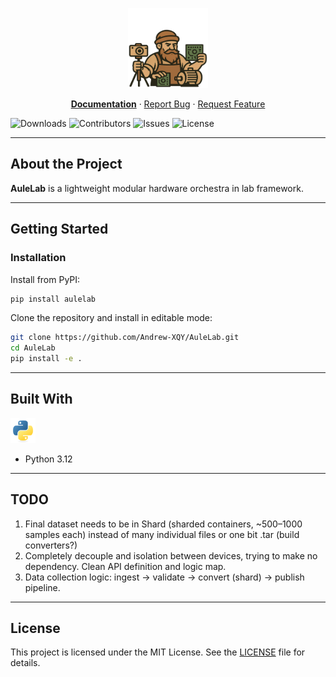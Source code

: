 <p align="center">
  <a href="https://andrew-xqy.github.io/AuleLab/">
    <img src="https://raw.githubusercontent.com/Andrew-XQY/AuleLab/91b7daa845b8b20021fd0078ca348cbdf70d5f29/images/logo.png"
     alt="AuleLab Logo" width="128" height="128">
  </a>
  <p align="center">
    <a href="https://andrew-xqy.github.io/AuleLab/"><b>Documentation</b></a>
    ·
    <a href="https://github.com/Andrew-XQY/AuleLab/issues">Report Bug</a>
    ·
    <a href="https://github.com/Andrew-XQY/AuleLab/issues">Request Feature</a>
  </p>
</p>

![Downloads](https://img.shields.io/github/downloads/Andrew-XQY/AuleLab/total)
![Contributors](https://img.shields.io/github/contributors/Andrew-XQY/AuleLab?color=dark-green)
![Issues](https://img.shields.io/github/issues/Andrew-XQY/AuleLab)
![License](https://img.shields.io/github/license/Andrew-XQY/AuleLab)
<!-- ![PyPI version](https://img.shields.io/pypi/v/xflow-py.svg) -->
---

## About the Project

**AuleLab** is a lightweight modular hardware orchestra in lab framework.


---

## Getting Started

### Installation

Install from PyPI:

```bash
pip install aulelab
```

Clone the repository and install in editable mode:

```bash
git clone https://github.com/Andrew-XQY/AuleLab.git
cd AuleLab
pip install -e .
```
---

## Built With

<p>
  <a href="https://www.python.org/"><img src="https://raw.githubusercontent.com/devicons/devicon/master/icons/python/python-original.svg" height="40px" width="40px" /></a>
</p>
</p>

- Python 3.12

---

## TODO

1. Final dataset needs to be in Shard (sharded containers, ~500–1000 samples each) instead of many individual files or one bit .tar (build converters?)
2. Completely decouple and isolation between devices, trying to make no dependency. Clean API definition and logic map.
3. Data collection logic: ingest → validate → convert (shard) → publish pipeline.

---

## License

This project is licensed under the MIT License. See the [LICENSE](LICENSE) file for details.
